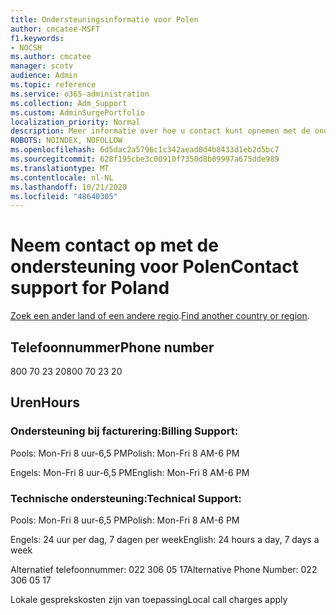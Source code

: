 ```yaml
---
title: Ondersteuningsinformatie voor Polen
author: cmcatee-MSFT
f1.keywords:
- NOCSH
ms.author: cmcatee
manager: scotv
audience: Admin
ms.topic: reference
ms.service: o365-administration
ms.collection: Adm_Support
ms.custom: AdminSurgePortfolio
localization_priority: Normal
description: Meer informatie over hoe u contact kunt opnemen met de ondersteuning voor uw land of regio.
ROBOTS: NOINDEX, NOFOLLOW
ms.openlocfilehash: 6d5dac2a5796c1c342aead0d4b8433d1eb2d5bc7
ms.sourcegitcommit: 628f195cbe3c00910f7350d8b09997a675dde989
ms.translationtype: MT
ms.contentlocale: nl-NL
ms.lasthandoff: 10/21/2020
ms.locfileid: "48640305"
---
```

# <a name="contact-support-for-poland"></a><span data-ttu-id="76062-103">Neem contact op met de ondersteuning voor Polen</span><span class="sxs-lookup"><span data-stu-id="76062-103">Contact support for Poland</span></span>

<span data-ttu-id="76062-104">[Zoek een ander land of een andere regio](../contact-support-for-business-products.md).</span><span class="sxs-lookup"><span data-stu-id="76062-104">[Find another country or region](../contact-support-for-business-products.md).</span></span>

## <a name="phone-number"></a><span data-ttu-id="76062-105">Telefoonnummer</span><span class="sxs-lookup"><span data-stu-id="76062-105">Phone number</span></span>
<span data-ttu-id="76062-106">800 70 23 20</span><span class="sxs-lookup"><span data-stu-id="76062-106">800 70 23 20</span></span>

## <a name="hours"></a><span data-ttu-id="76062-107">Uren</span><span class="sxs-lookup"><span data-stu-id="76062-107">Hours</span></span>
### <a name="billing-support"></a><span data-ttu-id="76062-108">Ondersteuning bij facturering:</span><span class="sxs-lookup"><span data-stu-id="76062-108">Billing Support:</span></span>

<span data-ttu-id="76062-109">Pools: Mon-Fri 8 uur-6,5 PM</span><span class="sxs-lookup"><span data-stu-id="76062-109">Polish: Mon-Fri 8 AM-6 PM</span></span>

<span data-ttu-id="76062-110">Engels: Mon-Fri 8 uur-6,5 PM</span><span class="sxs-lookup"><span data-stu-id="76062-110">English: Mon-Fri 8 AM-6 PM</span></span>

### <a name="technical-support"></a><span data-ttu-id="76062-111">Technische ondersteuning:</span><span class="sxs-lookup"><span data-stu-id="76062-111">Technical Support:</span></span>

<span data-ttu-id="76062-112">Pools: Mon-Fri 8 uur-6,5 PM</span><span class="sxs-lookup"><span data-stu-id="76062-112">Polish: Mon-Fri 8 AM-6 PM</span></span>

<span data-ttu-id="76062-113">Engels: 24 uur per dag, 7 dagen per week</span><span class="sxs-lookup"><span data-stu-id="76062-113">English: 24 hours a day, 7 days a week</span></span>

<span data-ttu-id="76062-114">Alternatief telefoonnummer: 022 306 05 17</span><span class="sxs-lookup"><span data-stu-id="76062-114">Alternative Phone Number: 022 306 05 17</span></span>

<span data-ttu-id="76062-115">Lokale gesprekskosten zijn van toepassing</span><span class="sxs-lookup"><span data-stu-id="76062-115">Local call charges apply</span></span>
